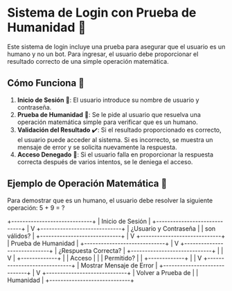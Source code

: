 # Sistema de Login con Prueba de Humanidad :bust_in_silhouette:

Este sistema de login incluye una prueba para asegurar que el usuario es un humano y no un bot. Para ingresar, el usuario debe proporcionar el resultado correcto de una simple operación matemática.

## Cómo Funciona 🔄

1. **Inicio de Sesión** 🔑: El usuario introduce su nombre de usuario y contraseña.
2. **Prueba de Humanidad** 🧠: Se le pide al usuario que resuelva una operación matemática simple para verificar que es un humano.
3. **Validación del Resultado** ✔️: Si el resultado proporcionado es correcto, el usuario puede acceder al sistema. Si es incorrecto, se muestra un mensaje de error y se solicita nuevamente la respuesta.
4. **Acceso Denegado** 🚫: Si el usuario falla en proporcionar la respuesta correcta después de varios intentos, se le deniega el acceso.

## Ejemplo de Operación Matemática 🧮

Para demostrar que es un humano, el usuario debe resolver la siguiente operación: 5 + 9 = ?

+-----------------------------+
|        Inicio de Sesión     |
+-----------------------------+
             |
             V
+-----------------------------+
|    ¿Usuario y Contraseña    |
|        son válidos?         |
+-----------------------------+
             |
             V
+-----------------------------+
|     Prueba de Humanidad     |
+-----------------------------+
             |
             V
+-----------------------------+
|    ¿Respuesta Correcta?     |
+-----------------------------+
      |          |
      V          |
+-------------+  |
| Acceso     |   |
| Permitido?  |  |
+-------------+  |
                 |
                 V
+-----------------------------+
|   Mostrar Mensaje de Error  |
+-----------------------------+
             |
             V
+-----------------------------+
|     Volver a Prueba de      |
|         Humanidad           |
+-----------------------------+
